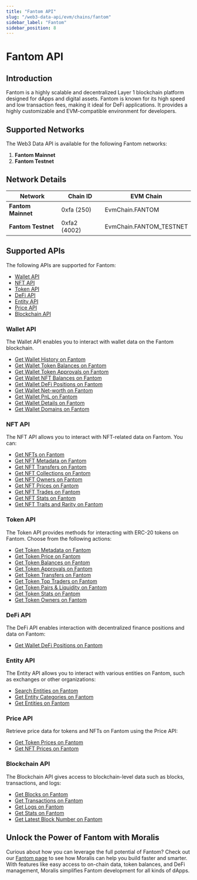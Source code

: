 ```yaml
---
title: "Fantom API"
slug: "/web3-data-api/evm/chains/fantom"
sidebar_label: "Fantom"
sidebar_position: 8
---
```


# Fantom API

## Introduction

Fantom is a highly scalable and decentralized Layer 1 blockchain platform designed for dApps and digital assets. Fantom is known for its high speed and low transaction fees, making it ideal for DeFi applications. It provides a highly customizable and EVM-compatible environment for developers.

## Supported Networks

The Web3 Data API is available for the following Fantom networks:

1. **Fantom Mainnet**
2. **Fantom Testnet**

## Network Details

| Network            | Chain ID     | EVM Chain               |
| ------------------ | ------------ | ----------------------- |
| **Fantom Mainnet** | 0xfa (250)   | EvmChain.FANTOM         |
| **Fantom Testnet** | 0xfa2 (4002) | EvmChain.FANTOM_TESTNET |

## Supported APIs

The following APIs are supported for Fantom:

<ul>
  <li>
    <a href="/web3-data-api/evm/reference#wallet-api">Wallet API</a>
  </li>
  <li>
    <a href="/web3-data-api/evm/reference#nft-api">NFT API</a>
  </li>
  <li>
    <a href="/web3-data-api/evm/reference#token-api">Token API</a>
  </li>
  <li>
    <a href="/web3-data-api/evm/reference#defi-api">DeFi API</a>
  </li>
  <li>
    <a href="/web3-data-api/evm/reference#entity-api">Entity API</a>
  </li>
  <li>
    <a href="/web3-data-api/evm/reference#price-api">Price API</a>
  </li>
  <li>
    <a href="/web3-data-api/evm/reference#blockchain-api">Blockchain API</a>
  </li>
</ul>

### Wallet API

The Wallet API enables you to interact with wallet data on the Fantom blockchain.

<ul>
  <li>
    <a href="/web3-data-api/evm/reference#get-wallet-history">Get Wallet History on Fantom</a>
  </li>
  <li>
    <a href="/web3-data-api/evm/reference#get-wallet-token-balances">Get Wallet Token Balances on Fantom</a>
  </li>
  <li>
    <a href="/web3-data-api/evm/reference#get-wallet-token-approvals">Get Wallet Token Approvals on Fantom</a>
  </li>
  <li>
    <a href="/web3-data-api/evm/reference#get-wallet-nfts">Get Wallet NFT Balances on Fantom</a>
  </li>
  <li>
    <a href="/web3-data-api/evm/reference#get-wallet-defi-positions">Get Wallet DeFi Positions on Fantom</a>
  </li>
  <li>
    <a href="/web3-data-api/evm/reference#get-wallet-net-worth">Get Wallet Net-worth on Fantom</a>
  </li>
  <li>
    <a href="/web3-data-api/evm/reference#get-wallet-pnl">Get Wallet PnL on Fantom</a>
  </li>
  <li>
    <a href="/web3-data-api/evm/reference#get-wallet-details">Get Wallet Details on Fantom</a>
  </li>
  <li>
    <a href="/web3-data-api/evm/reference#get-wallet-domains">Get Wallet Domains on Fantom</a>
  </li>
</ul>

### NFT API

The NFT API allows you to interact with NFT-related data on Fantom. You can:

<ul>
  <li>
    <a href="/web3-data-api/evm/reference#get-nfts">Get NFTs on Fantom</a>
  </li>
  <li>
    <a href="/web3-data-api/evm/reference#get-nft-metadata">Get NFT Metadata on Fantom</a>
  </li>
  <li>
    <a href="/web3-data-api/evm/reference#get-nft-transfers">Get NFT Transfers on Fantom</a>
  </li>
  <li>
    <a href="/web3-data-api/evm/reference#get-nft-collections">Get NFT Collections on Fantom</a>
  </li>
  <li>
    <a href="/web3-data-api/evm/reference#get-nft-owners">Get NFT Owners on Fantom</a>
  </li>
  <li>
    <a href="/web3-data-api/evm/reference#get-nft-prices">Get NFT Prices on Fantom</a>
  </li>
  <li>
    <a href="/web3-data-api/evm/reference#get-nft-trades">Get NFT Trades on Fantom</a>
  </li>
  <li>
    <a href="/web3-data-api/evm/reference#get-nft-stats">Get NFT Stats on Fantom</a>
  </li>
  <li>
    <a href="/web3-data-api/evm/reference#get-nft-traits-and-rarity">Get NFT Traits and Rarity on Fantom</a>
  </li>
</ul>

### Token API

The Token API provides methods for interacting with ERC-20 tokens on Fantom. Choose from the following actions:

<ul>
  <li>
    <a href="/web3-data-api/evm/reference#get-token-metadata">Get Token Metadata on Fantom</a>
  </li>
  <li>
    <a href="/web3-data-api/evm/reference#get-token-price">Get Token Price on Fantom</a>
  </li>
  <li>
    <a href="/web3-data-api/evm/reference#get-token-balances">Get Token Balances on Fantom</a>
  </li>
  <li>
    <a href="/web3-data-api/evm/reference#get-token-approvals">Get Token Approvals on Fantom</a>
  </li>
  <li>
    <a href="/web3-data-api/evm/reference#get-token-transfers">Get Token Transfers on Fantom</a>
  </li>
  <li>
    <a href="/web3-data-api/evm/reference#get-token-top-traders">Get Token Top Traders on Fantom</a>
  </li>
  <li>
    <a href="/web3-data-api/evm/reference#get-token-pairs--liquidity">Get Token Pairs & Liquidity on Fantom</a>
  </li>
  <li>
    <a href="/web3-data-api/evm/reference#get-token-stats">Get Token Stats on Fantom</a>
  </li>
  <li>
    <a href="/web3-data-api/evm/reference#get-token-owners">Get Token Owners on Fantom</a>
  </li>
</ul>

### DeFi API

The DeFi API enables interaction with decentralized finance positions and data on Fantom:

<ul>
  <li>
    <a href="/web3-data-api/evm/reference#get-wallet-defi-positions">Get Wallet DeFi Positions on Fantom</a>
  </li>
</ul>

### Entity API

The Entity API allows you to interact with various entities on Fantom, such as exchanges or other organizations:

<ul>
  <li>
    <a href="/web3-data-api/evm/reference#search-entities">Search Entities on Fantom</a>
  </li>
  <li>
    <a href="/web3-data-api/evm/reference#get-entity-categories">Get Entity Categories on Fantom</a>
  </li>
  <li>
    <a href="/web3-data-api/evm/reference#get-entities">Get Entities on Fantom</a>
  </li>
</ul>

### Price API

Retrieve price data for tokens and NFTs on Fantom using the Price API:

<ul>
  <li>
    <a href="/web3-data-api/evm/reference#get-token-prices">Get Token Prices on Fantom</a>
  </li>
  <li>
    <a href="/web3-data-api/evm/reference#get-nft-prices">Get NFT Prices on Fantom</a>
  </li>
</ul>

### Blockchain API

The Blockchain API gives access to blockchain-level data such as blocks, transactions, and logs:

<ul>
  <li>
    <a href="/web3-data-api/evm/reference#get-blocks">Get Blocks on Fantom</a>
  </li>
  <li>
    <a href="/web3-data-api/evm/reference#get-transactions">Get Transactions on Fantom</a>
  </li>
  <li>
    <a href="/web3-data-api/evm/reference#get-logs">Get Logs on Fantom</a>
  </li>
  <li>
    <a href="/web3-data-api/evm/reference#get-stats">Get Stats on Fantom</a>
  </li>
  <li>
    <a href="/web3-data-api/evm/reference#get-latest-block-number">Get Latest Block Number on Fantom</a>
  </li>
</ul>

## Unlock the Power of Fantom with Moralis

Curious about how you can leverage the full potential of Fantom? Check out our [Fantom page](https://developers.moralis.com/chains/fantom/) to see how Moralis can help you build faster and smarter. With features like easy access to on-chain data, token balances, and DeFi management, Moralis simplifies Fantom development for all kinds of dApps.
